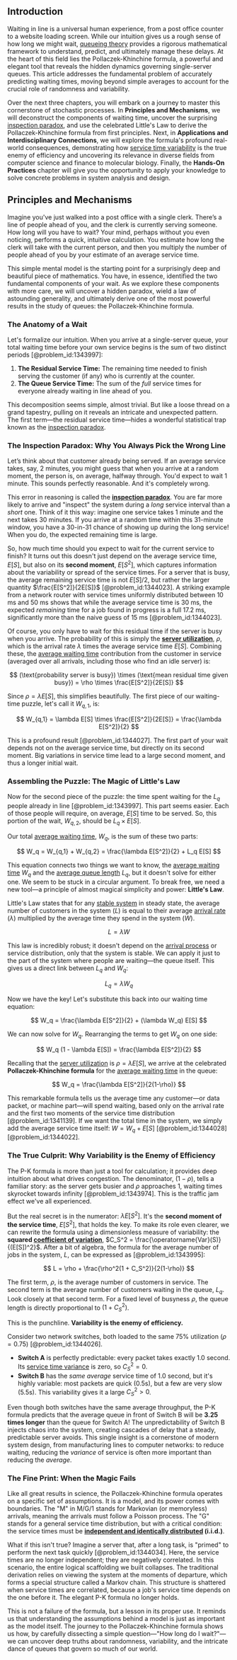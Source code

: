 ## Introduction
Waiting in line is a universal human experience, from a post office counter to a website loading screen. While our intuition gives us a rough sense of how long we might wait, [queueing theory](@article_id:273287) provides a rigorous mathematical framework to understand, predict, and ultimately manage these delays. At the heart of this field lies the Pollaczek-Khinchine formula, a powerful and elegant tool that reveals the hidden dynamics governing single-server queues. This article addresses the fundamental problem of accurately predicting waiting times, moving beyond simple averages to account for the crucial role of randomness and variability.

Over the next three chapters, you will embark on a journey to master this cornerstone of stochastic processes. In **Principles and Mechanisms**, we will deconstruct the components of waiting time, uncover the surprising [inspection paradox](@article_id:275216), and use the celebrated Little's Law to derive the Pollaczek-Khinchine formula from first principles. Next, in **Applications and Interdisciplinary Connections**, we will explore the formula's profound real-world consequences, demonstrating how [service time variability](@article_id:270005) is the true enemy of efficiency and uncovering its relevance in diverse fields from computer science and finance to molecular biology. Finally, the **Hands-On Practices** chapter will give you the opportunity to apply your knowledge to solve concrete problems in system analysis and design.

## Principles and Mechanisms

Imagine you've just walked into a post office with a single clerk. There’s a line of people ahead of you, and the clerk is currently serving someone. How long will you have to wait? Your mind, perhaps without you even noticing, performs a quick, intuitive calculation. You estimate how long the clerk will take with the current person, and then you multiply the number of people ahead of you by your estimate of an average service time.

This simple mental model is the starting point for a surprisingly deep and beautiful piece of mathematics. You have, in essence, identified the two fundamental components of your wait. As we explore these components with more care, we will uncover a hidden paradox, wield a law of astounding generality, and ultimately derive one of the most powerful results in the study of queues: the Pollaczek-Khinchine formula.

### The Anatomy of a Wait

Let's formalize our intuition. When you arrive at a single-server queue, your total waiting time before your own service begins is the sum of two distinct periods [@problem_id:1343997]:

1.  **The Residual Service Time:** The remaining time needed to finish serving the customer (if any) who is currently at the counter.
2.  **The Queue Service Time:** The sum of the *full* service times for everyone already waiting in line ahead of you.

This decomposition seems simple, almost trivial. But like a loose thread on a grand tapestry, pulling on it reveals an intricate and unexpected pattern. The first term—the residual service time—hides a wonderful statistical trap known as the [inspection paradox](@article_id:275216).

### The Inspection Paradox: Why You Always Pick the Wrong Line

Let’s think about that customer already being served. If an average service takes, say, 2 minutes, you might guess that when you arrive at a random moment, the person is, on average, halfway through. You'd expect to wait 1 minute. This sounds perfectly reasonable. And it's completely wrong.

This error in reasoning is called the **[inspection paradox](@article_id:275216)**. You are far more likely to arrive and "inspect" the system during a *long* service interval than a *short* one. Think of it this way: imagine one service takes 1 minute and the next takes 30 minutes. If you arrive at a random time within this 31-minute window, you have a 30-in-31 chance of showing up during the long service! When you do, the expected remaining time is large.

So, how much time should you expect to wait for the current service to finish? It turns out this doesn't just depend on the average service time, $E[S]$, but also on its **second moment**, $E[S^2]$, which captures information about the variability or spread of the service times. For a server that is busy, the average remaining service time is not $E[S]/2$, but rather the larger quantity $\frac{E[S^2]}{2E[S]}$ [@problem_id:1344023]. A striking example from a network router with service times uniformly distributed between 10 ms and 50 ms shows that while the average service time is $30$ ms, the expected *remaining* time for a job found in progress is a full $17.2$ ms, significantly more than the naive guess of $15$ ms [@problem_id:1344023].

Of course, you only have to wait for this residual time if the server is busy when you arrive. The probability of this is simply the **[server utilization](@article_id:267381)**, $\rho$, which is the arrival rate $\lambda$ times the average service time $E[S]$. Combining these, the [average waiting time](@article_id:274933) contribution from the customer in service (averaged over all arrivals, including those who find an idle server) is:

$$
(\text{probability server is busy}) \times (\text{mean residual time given busy}) = \rho \times \frac{E[S^2]}{2E[S]}
$$

Since $\rho = \lambda E[S]$, this simplifies beautifully. The first piece of our waiting-time puzzle, let's call it $W_{q,1}$, is:

$$
W_{q,1} = \lambda E[S] \times \frac{E[S^2]}{2E[S]} = \frac{\lambda E[S^2]}{2}
$$

This is a profound result [@problem_id:1344027]. The first part of your wait depends not on the average service time, but directly on its second moment. Big variations in service time lead to a large second moment, and thus a longer initial wait.

### Assembling the Puzzle: The Magic of Little's Law

Now for the second piece of the puzzle: the time spent waiting for the $L_q$ people already in line [@problem_id:1343997]. This part seems easier. Each of those people will require, on average, $E[S]$ time to be served. So, this portion of the wait, $W_{q,2}$, should be $L_q \times E[S]$.

Our total [average waiting time](@article_id:274933), $W_q$, is the sum of these two parts:

$$
W_q = W_{q,1} + W_{q,2} = \frac{\lambda E[S^2]}{2} + L_q E[S]
$$

This equation connects two things we want to know, the [average waiting time](@article_id:274933) $W_q$ and the [average queue length](@article_id:270734) $L_q$, but it doesn't solve for either one. We seem to be stuck in a circular argument. To break free, we need a new tool—a principle of almost magical simplicity and power: **Little's Law**.

Little's Law states that for any [stable system](@article_id:266392) in steady state, the average number of customers in the system ($L$) is equal to their average [arrival rate](@article_id:271309) ($\lambda$) multiplied by the average time they spend in the system ($W$).

$$
L = \lambda W
$$

This law is incredibly robust; it doesn't depend on the [arrival process](@article_id:262940) or service distribution, only that the system is stable. We can apply it just to the part of the system where people are waiting—the queue itself. This gives us a direct link between $L_q$ and $W_q$:

$$
L_q = \lambda W_q
$$

Now we have the key! Let's substitute this back into our waiting time equation:

$$
W_q = \frac{\lambda E[S^2]}{2} + (\lambda W_q) E[S]
$$

We can now solve for $W_q$. Rearranging the terms to get $W_q$ on one side:

$$
W_q (1 - \lambda E[S]) = \frac{\lambda E[S^2]}{2}
$$

Recalling that the [server utilization](@article_id:267381) is $\rho = \lambda E[S]$, we arrive at the celebrated **Pollaczek-Khinchine formula** for the [average waiting time](@article_id:274933) in the queue:

$$
W_q = \frac{\lambda E[S^2]}{2(1-\rho)}
$$

This remarkable formula tells us the average time any customer—or data packet, or machine part—will spend waiting, based only on the arrival rate and the first two moments of the service time distribution [@problem_id:1341139]. If we want the total time in the system, we simply add the average service time itself: $W = W_q + E[S]$ [@problem_id:1344028] [@problem_id:1344022].

### The True Culprit: Why Variability is the Enemy of Efficiency

The P-K formula is more than just a tool for calculation; it provides deep intuition about what drives congestion. The denominator, $(1-\rho)$, tells a familiar story: as the server gets busier and $\rho$ approaches 1, waiting times skyrocket towards infinity [@problem_id:1343974]. This is the traffic jam effect we've all experienced.

But the real secret is in the numerator: $\lambda E[S^2]$. It's the **second moment of the service time**, $E[S^2]$, that holds the key. To make its role even clearer, we can rewrite the formula using a dimensionless measure of variability: the **squared [coefficient of variation](@article_id:271929)**, $C_S^2 = \frac{\operatorname{Var}(S)}{(E[S])^2}$. After a bit of algebra, the formula for the average number of jobs in the system, $L$, can be expressed as [@problem_id:1343995]:

$$
L = \rho + \frac{\rho^2(1 + C_S^2)}{2(1-\rho)}
$$

The first term, $\rho$, is the average number of customers in service. The second term is the average number of customers waiting in the queue, $L_q$. Look closely at that second term. For a fixed level of busyness $\rho$, the queue length is directly proportional to $(1 + C_S^2)$.

This is the punchline. **Variability is the enemy of efficiency.**

Consider two network switches, both loaded to the same 75% utilization ($\rho = 0.75$) [@problem_id:1344026].
-   **Switch A** is perfectly predictable: every packet takes exactly 1.0 second. Its [service time variance](@article_id:269603) is zero, so $C_S^2 = 0$.
-   **Switch B** has the *same average* service time of 1.0 second, but it's highly variable: most packets are quick (0.5s), but a few are very slow (5.5s). This variability gives it a large $C_S^2 > 0$.

Even though both switches have the same average throughput, the P-K formula predicts that the average queue in front of Switch B will be **3.25 times longer** than the queue for Switch A! The unpredictability of Switch B injects chaos into the system, creating cascades of delay that a steady, predictable server avoids. This single insight is a cornerstone of modern system design, from manufacturing lines to computer networks: to reduce waiting, reducing the *variance* of service is often more important than reducing the *average*.

### The Fine Print: When the Magic Fails

Like all great results in science, the Pollaczek-Khinchine formula operates on a specific set of assumptions. It is a model, and its power comes with boundaries. The "M" in M/G/1 stands for Markovian (or memoryless) arrivals, meaning the arrivals must follow a Poisson process. The "G" stands for a general service time distribution, but with a critical condition: the service times must be **[independent and identically distributed](@article_id:168573) (i.i.d.)**.

What if this isn't true? Imagine a server that, after a long task, is "primed" to perform the next task quickly [@problem_id:1344034]. Here, the service times are no longer independent; they are negatively correlated. In this scenario, the entire logical scaffolding we built collapses. The traditional derivation relies on viewing the system at the moments of departure, which forms a special structure called a Markov chain. This structure is shattered when service times are correlated, because a job's service time depends on the one before it. The elegant P-K formula no longer holds.

This is not a failure of the formula, but a lesson in its proper use. It reminds us that understanding the assumptions behind a model is just as important as the model itself. The journey to the Pollaczek-Khinchine formula shows us how, by carefully dissecting a simple question—"How long do I wait?"—we can uncover deep truths about randomness, variability, and the intricate dance of queues that govern so much of our world.